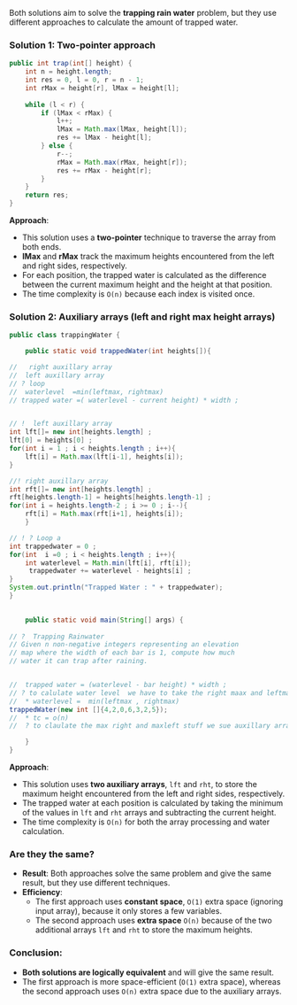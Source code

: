 Both solutions aim to solve the **trapping rain water** problem, but they use different approaches to calculate the amount of trapped water.

### Solution 1: **Two-pointer approach**
```java
public int trap(int[] height) { 
    int n = height.length; 
    int res = 0, l = 0, r = n - 1; 
    int rMax = height[r], lMax = height[l]; 
    
    while (l < r) { 
        if (lMax < rMax) { 
            l++; 
            lMax = Math.max(lMax, height[l]); 
            res += lMax - height[l]; 
        } else { 
            r--; 
            rMax = Math.max(rMax, height[r]); 
            res += rMax - height[r]; 
        } 
    }
    return res; 
}
```
**Approach**:
- This solution uses a **two-pointer** technique to traverse the array from both ends.
- **lMax** and **rMax** track the maximum heights encountered from the left and right sides, respectively.
- For each position, the trapped water is calculated as the difference between the current maximum height and the height at that position.
- The time complexity is `O(n)` because each index is visited once.

### Solution 2: **Auxiliary arrays (left and right max height arrays)**
```java
public class trappingWater {

    public static void trappedWater(int heights[]){

//   right auxillary array
//  left auxillary array
// ? loop  
//  waterlevel  =min(leftmax, rightmax)
// trapped water =( waterlevel - current height) * width ;


// !  left auxillary array 
int lft[]= new int[heights.length] ;
lft[0] = heights[0] ;
for(int i = 1 ; i < heights.length ; i++){
    lft[i] = Math.max(lft[i-1], heights[i]);
}

//! right auxillary array
int rft[]= new int[heights.length] ;
rft[heights.length-1] = heights[heights.length-1] ;
for(int i = heights.length-2 ; i >= 0 ; i--){
    rft[i] = Math.max(rft[i+1], heights[i]);
    }

// ! ? Loop a
int trappedwater = 0 ; 
for(int  i =0 ; i < heights.length ; i++){
    int waterlevel = Math.min(lft[i], rft[i]);
     trappedwater += waterlevel - heights[i] ;
}
System.out.println("Trapped Water : " + trappedwater);
}

    
    public static void main(String[] args) {
        
// ?  Trapping Rainwater
// Given n non-negative integers representing an elevation
// map where the width of each bar is 1, compute how much
// water it can trap after raining.


//  trapped water = (waterlevel - bar height) * width ;
// ? to calulate water level  we have to take the right maax and leftmax then mimnimum of them 
//  * waterlevel =  min(leftmax , rightmax) 
trappedWater(new int []{4,2,0,6,3,2,5});
//  * tc = o(n)
//  ? to claulate the max right and maxleft stuff we sue auxillary array  / helper array 

    }
}
```
**Approach**:
- This solution uses **two auxiliary arrays**, `lft` and `rht`, to store the maximum height encountered from the left and right sides, respectively.
- The trapped water at each position is calculated by taking the minimum of the values in `lft` and `rht` arrays and subtracting the current height.
- The time complexity is `O(n)` for both the array processing and water calculation.

### Are they the same?
- **Result**: Both approaches solve the same problem and give the same result, but they use different techniques.
- **Efficiency**:
  - The first approach uses **constant space**, `O(1)` extra space (ignoring input array), because it only stores a few variables.
  - The second approach uses **extra space** `O(n)` because of the two additional arrays `lft` and `rht` to store the maximum heights.

### Conclusion:
- **Both solutions are logically equivalent** and will give the same result.
- The first approach is more space-efficient (`O(1)` extra space), whereas the second approach uses `O(n)` extra space due to the auxiliary arrays.
